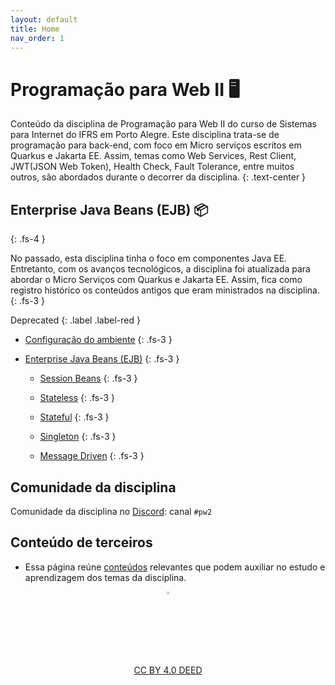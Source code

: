 ```yaml
---
layout: default
title: Home
nav_order: 1
---
```


# Programação para Web II 🖥️

Conteúdo da disciplina de Programação para Web II do curso de Sistemas para
Internet do IFRS em Porto Alegre. Este disciplina trata-se de programação para
back-end, com foco em Micro serviços escritos em Quarkus e Jakarta EE. Assim,
temas como Web Services, Rest Client, JWT(JSON Web Token), Health Check, Fault
Tolerance, entre muitos outros, são abordados durante o decorrer da disciplina.
{: .text-center }

## Enterprise Java Beans (EJB) 📦
{: .fs-4 }

No passado, esta disciplina tinha o foco em componentes Java EE. Entretanto, com
os avanços tecnológicos, a disciplina foi atualizada para abordar o Micro
Serviços com Quarkus e Jakarta EE. Assim, fica como registro histórico os
conteúdos antigos que eram ministrados na disciplina.
{: .fs-3 }

Deprecated
{: .label .label-red }


* [Configuração do ambiente](topicos/ambiente/ambiente.md)
  {: .fs-3 }

* [Enterprise Java Beans (EJB)](topicos/introducaoEJB/introducao.md)
  {: .fs-3 }

  * [Session Beans](topicos/sessionbeans/sessionbeans.md)
  {: .fs-3 }

  * [Stateless](topicos/stateless/stateless.md)
  {: .fs-3 }

  * [Stateful](topicos/stateful/stateful.md)
  {: .fs-3 }

  * [Singleton](topicos/singleton/singleton.md)
  {: .fs-3 }

  * [Message Driven](topicos/mdb/mdb.md)
  {: .fs-3 }

## Comunidade da disciplina

Comunidade da disciplina no [Discord](https://discord.com/invite/C29cqvm):
canal `#pw2`

## Conteúdo de terceiros

* Essa página reúne [conteúdos](topicos/terceiros/terceiros.md) relevantes que
  podem auxiliar no estudo e aprendizagem dos temas da disciplina.

<center>
  <a href="https://rpmhub.dev" target="blanck">
    <img src="imgs/logo.png" alt="Rodrigo Prestes Machado" width="3%"
    height="3%" border=0 style="border:0; text-decoration:none; outline:none">
  </a>
  <br/>
  <a rel="license" href="http://creativecommons.org/licenses/by/4.0/">
        CC BY 4.0 DEED
  </a>
</center>
